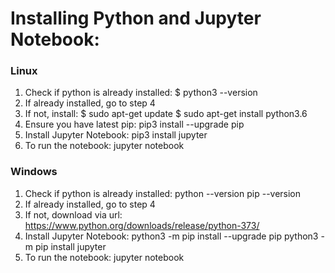 # Installing Python and Jupyter Notebook: 

### Linux
1. Check if python is already installed: $ python3 --version
2. If already installed, go to step 4
3. If not, install: $ sudo apt-get update
                    $ sudo apt-get install python3.6
4. Ensure you have latest pip: pip3 install --upgrade pip
5. Install Jupyter Notebook: pip3 install jupyter
6. To run the notebook: jupyter notebook
  
### Windows
1. Check if python is already installed: python --version
                                         pip --version
2. If already installed, go to step 4
3. If not, download via url: https://www.python.org/downloads/release/python-373/
4. Install Jupyter Notebook: python3 -m pip install --upgrade pip
                             python3 -m pip install jupyter
5. To run the notebook: jupyter notebook
